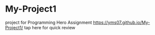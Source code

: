 # My-Project1
project for Programming Hero Assignment
https://yms07.github.io/My-Project1/ tap here for quick review
